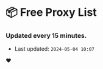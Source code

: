 # :package: Free Proxy List
### Updated every 15 minutes.

- Last updated: `2024-05-04 10:07`

:heart:
